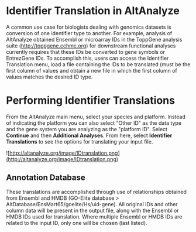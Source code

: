 # Identifier Translation in AltAnalyze #

A common use case for biologists dealing with genomics datasets is conversion of one identifier type to another. For example, analysis of AltAnalyze obtained Ensembl or microarray IDs in the ToppGene analysis suite (http://toppgene.cchmc.org) for downstream functional analyses currently requires that these IDs be converted to gene symbols or EntrezGene IDs. To accomplish this, users can access the Identifier Translation menu, load a file containing the IDs to be translated (must be the first column of values and obtain a new file in which the first column of values matches the desired ID type.

# Performing Identifier Translations #

From the AltAnalyze main menu, select your species and platform. Instead of indicating the platform you can also select "Other ID" as the data type and the gene system you are analyzing as the "platform ID". Select **Continue** and then **Additional Analyses**. From here, select **Identifier Translations** to see the options for translating your input file.

![http://altanalyze.org/image/IDtranslation.png](http://altanalyze.org/image/IDtranslation.png)
## Annotation Database ##

These translations are accomplished through use of relationships obtained from Ensembl and HMDB (GO-Elite database > AltDatabase/EnsMart65/goelite/Hs/uid-gene). All original IDs and other column data will be present in the output file, along with the Ensembl or HMDB IDs used for translation. Where multiple Ensembl or HMDB IDs are related to the input ID, only one will be chosen (last listed).